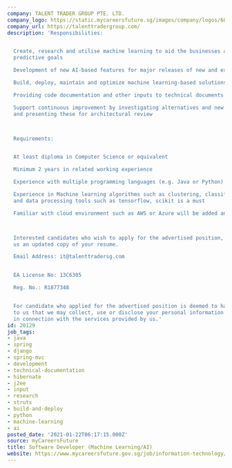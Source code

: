 ```yaml
---
company: TALENT TRADER GROUP PTE. LTD.
company_logo: https://static.mycareersfuture.sg/images/company/logos/684413cd8beea29e8c0a1320c3e76559/talent-trader-group.jpg
company_url: https://talenttradergroup.com/
description: 'Responsibilities:


  Create, research and utilise machine learning to aid the businesses automation and
  predictive goals

  Development of new AI-based features for major releases of new and existing applications

  Build, deploy, maintain and optimize machine learning-based solutions

  Providing code documentation and other inputs to technical documents

  Support continuous improvement by investigating alternatives and new technologies
  and presenting these for architectural review



  Requirements:


  At least diploma in Computer Science or equivalent

  Minimum 2 years in related working experience

  Experience with multiple programming languages (e.g. Java or Python)

  Experience in Machine learning algorithms such as clustering, classification algorithms
  and data processing tools such as tensorflow, scikit is a must

  Familiar with cloud environment such as AWS or Azure will be added an advantage



  Interested candidates who wish to apply for the advertised position, please email
  us an updated copy of your resume.

  Email Address: it@talenttradersg.com


  EA License No: 13C6305

  Reg. No.: R1877348


  For candidate who applied for the advertised position is deemed to have consented
  to us that we may collect, use or disclose your personal information for purpose
  in connection with the services provided by us.'
id: 20129
job_tags:
- java
- spring
- django
- spring-mvc
- development
- technical-documentation
- hibernate
- j2ee
- input
- research
- struts
- build-and-deploy
- python
- machine-learning
- ai
posted_date: '2021-01-22T06:17:15.000Z'
source: myCareersFuture
title: Software Developer (Machine Learning/AI)
website: https://www.mycareersfuture.gov.sg/job/information-technology/software-developer-talent-trader-group-a103562fa7aa55d0953603d6f2714940
---
```

